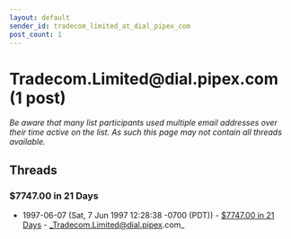 ```yaml
---
layout: default
sender_id: tradecom_limited_at_dial_pipex_com
post_count: 1
---
```


# Tradecom.Limited<span>@</span>dial.pipex.com (1 post)

_Be aware that many list participants used multiple email addresses over their time active on the list. As such this page may not contain all threads available._

## Threads

### $7747.00 in 21 Days
+ 1997-06-07 (Sat, 7 Jun 1997 12:28:38 -0700 (PDT)) - [$7747.00 in 21 Days](/archive/1997/06/22e6405fffb0a33a69e7bd1ca0ef9fee3559244a5ea1059c0046a8a861140918) - _Tradecom.Limited@dial.pipex.com_


